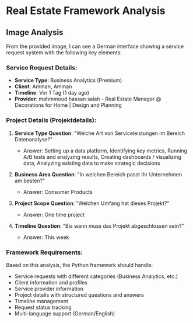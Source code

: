 # Real Estate Framework Analysis

## Image Analysis
From the provided image, I can see a German interface showing a service request system with the following key elements:

### Service Request Details:
- **Service Type**: Business Analytics (Premium)
- **Client**: Amman, Amman
- **Timeline**: Vor 1 Tag (1 day ago)
- **Provider**: mahmmoud hassan salah - Real Estate Manager @ Decorations for Home | Design and Planning

### Project Details (Projektdetails):
1. **Service Type Question**: "Welche Art von Serviceleistungen im Bereich Datenanalyse?"
   - Answer: Setting up a data platform, Identifying key metrics, Running A/B tests and analyzing results, Creating dashboards / visualizing data, Analyzing existing data to make strategic decisions

2. **Business Area Question**: "In welchen Bereich passt Ihr Unternehmen am besten?"
   - Answer: Consumer Products

3. **Project Scope Question**: "Welchen Umfang hat dieses Projekt?"
   - Answer: One time project

4. **Timeline Question**: "Bis wann muss das Projekt abgeschlossen sein?"
   - Answer: This week

### Framework Requirements:
Based on this analysis, the Python framework should handle:
- Service requests with different categories (Business Analytics, etc.)
- Client information and profiles
- Service provider information
- Project details with structured questions and answers
- Timeline management
- Request status tracking
- Multi-language support (German/English)

